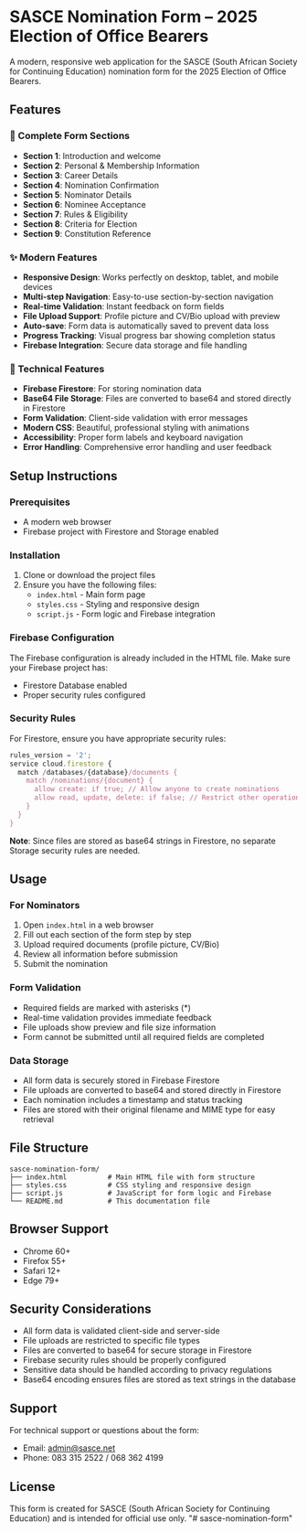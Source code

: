 # SASCE Nomination Form – 2025 Election of Office Bearers

A modern, responsive web application for the SASCE (South African Society for Continuing Education) nomination form for the 2025 Election of Office Bearers.

## Features

### 🎯 Complete Form Sections
- **Section 1**: Introduction and welcome
- **Section 2**: Personal & Membership Information
- **Section 3**: Career Details
- **Section 4**: Nomination Confirmation
- **Section 5**: Nominator Details
- **Section 6**: Nominee Acceptance
- **Section 7**: Rules & Eligibility
- **Section 8**: Criteria for Election
- **Section 9**: Constitution Reference

### ✨ Modern Features
- **Responsive Design**: Works perfectly on desktop, tablet, and mobile devices
- **Multi-step Navigation**: Easy-to-use section-by-section navigation
- **Real-time Validation**: Instant feedback on form fields
- **File Upload Support**: Profile picture and CV/Bio upload with preview
- **Auto-save**: Form data is automatically saved to prevent data loss
- **Progress Tracking**: Visual progress bar showing completion status
- **Firebase Integration**: Secure data storage and file handling

### 🔧 Technical Features
- **Firebase Firestore**: For storing nomination data
- **Base64 File Storage**: Files are converted to base64 and stored directly in Firestore
- **Form Validation**: Client-side validation with error messages
- **Modern CSS**: Beautiful, professional styling with animations
- **Accessibility**: Proper form labels and keyboard navigation
- **Error Handling**: Comprehensive error handling and user feedback

## Setup Instructions

### Prerequisites
- A modern web browser
- Firebase project with Firestore and Storage enabled

### Installation
1. Clone or download the project files
2. Ensure you have the following files:
   - `index.html` - Main form page
   - `styles.css` - Styling and responsive design
   - `script.js` - Form logic and Firebase integration

### Firebase Configuration
The Firebase configuration is already included in the HTML file. Make sure your Firebase project has:
- Firestore Database enabled
- Proper security rules configured

### Security Rules
For Firestore, ensure you have appropriate security rules:
```javascript
rules_version = '2';
service cloud.firestore {
  match /databases/{database}/documents {
    match /nominations/{document} {
      allow create: if true; // Allow anyone to create nominations
      allow read, update, delete: if false; // Restrict other operations
    }
  }
}
```

**Note**: Since files are stored as base64 strings in Firestore, no separate Storage security rules are needed.

## Usage

### For Nominators
1. Open `index.html` in a web browser
2. Fill out each section of the form step by step
3. Upload required documents (profile picture, CV/Bio)
4. Review all information before submission
5. Submit the nomination

### Form Validation
- Required fields are marked with asterisks (*)
- Real-time validation provides immediate feedback
- File uploads show preview and file size information
- Form cannot be submitted until all required fields are completed

### Data Storage
- All form data is securely stored in Firebase Firestore
- File uploads are converted to base64 and stored directly in Firestore
- Each nomination includes a timestamp and status tracking
- Files are stored with their original filename and MIME type for easy retrieval

## File Structure

```
sasce-nomination-form/
├── index.html          # Main HTML file with form structure
├── styles.css          # CSS styling and responsive design
├── script.js           # JavaScript for form logic and Firebase
└── README.md           # This documentation file
```

## Browser Support

- Chrome 60+
- Firefox 55+
- Safari 12+
- Edge 79+

## Security Considerations

- All form data is validated client-side and server-side
- File uploads are restricted to specific file types
- Files are converted to base64 for secure storage in Firestore
- Firebase security rules should be properly configured
- Sensitive data should be handled according to privacy regulations
- Base64 encoding ensures files are stored as text strings in the database

## Support

For technical support or questions about the form:
- Email: admin@sasce.net
- Phone: 083 315 2522 / 068 362 4199

## License

This form is created for SASCE (South African Society for Continuing Education) and is intended for official use only.
"# sasce-nomination-form" 

